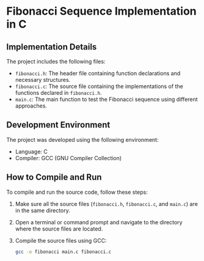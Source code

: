 # Fibonacci Sequence Implementation in C

## Implementation Details

The project includes the following files:

- `fibonacci.h`: The header file containing function declarations and necessary structures.
- `fibonacci.c`: The source file containing the implementations of the functions declared in `fibonacci.h`.
- `main.c`: The main function to test the Fibonacci sequence using different approaches.

## Development Environment

The project was developed using the following environment:

- Language: C
- Compiler: GCC (GNU Compiler Collection)

## How to Compile and Run

To compile and run the source code, follow these steps:

1. Make sure all the source files (`fibonacci.h`, `fibonacci.c`, and `main.c`) are  in the same directory.

2. Open a terminal or command prompt and navigate to the directory where the source files are located.

3. Compile the source files using GCC:

   ```bash
   gcc -o fibonacci main.c fibonacci.c
